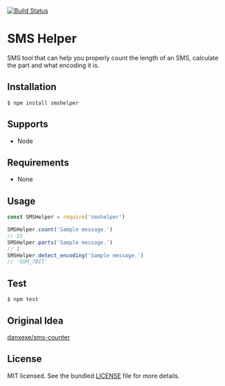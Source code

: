 [![Build Status](https://travis-ci.org/jaygel179/smshelper.js.svg?branch=master)](https://travis-ci.org/jaygel179/smshelper.js)

SMS Helper
==========
SMS tool that can help you properly count the length of an SMS, calculate the part and what encoding it is.


Installation
------------
`$ npm install smshelper`


Supports
--------
- Node


Requirements
------------
- None


Usage
-----
```javascript
const SMSHelper = require('smshelper')

SMSHelper.count('Sample message.')
// 15
SMSHelper.parts('Sample message.')
// 1
SMSHelper.detect_encoding('Sample message.')
// 'GSM_7BIT'
```


Test
-------------
`$ npm test`


Original Idea
-------------
[danxexe/sms-counter](https://github.com/danxexe/sms-counter)



License
-------
MIT licensed. See the bundled [LICENSE](LICENSE) file for more details.
